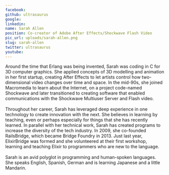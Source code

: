 ```yaml
---
facebook: 
github: ultrasaurus
google: 
linkedin: 
name: Sarah Allen
position: Co-creator of Adobe After Effects/Shockwave Flash Video
pic_url: uploads/sarah-allen.png
slug: sarah-allen
twitter: ultrasaurus
youtube: 
---
```

<p>Around the time that Erlang was being invented, Sarah was coding in C for 3D computer graphics. She applied concepts of 3D modelling and animation in her first startup, creating After Effects to let artists control how two-dimensional video changes over time and space. In the mid-90s, she joined Macromedia to learn about the Internet, on a project code-named Shockwave and later transitioned to creating software that enabled communications with the Shockwave Multiuser Server and Flash video.<br />
<br />
Throughout her career, Sarah has leveraged deep experience in one technology to create innovation with the next. She believes in learning by teaching, even or perhaps especially for things that she has recently learned. In parallel with her technical work, Sarah has created programs to increase the diversity of the tech industry. In 2009, she co-founded RailsBridge, which became Bridge Foundry in 2013. Just last year, ElixirBridge was formed and she volunteered at their first workshop, learning and teaching Elixir to programmers who are new to the language.<br />
<br />
Sarah is an avid polyglot in programming and human-spoken languages. She speaks English, Spanish, German and is learning Japanese and a little Mandarin.&nbsp;</p>
